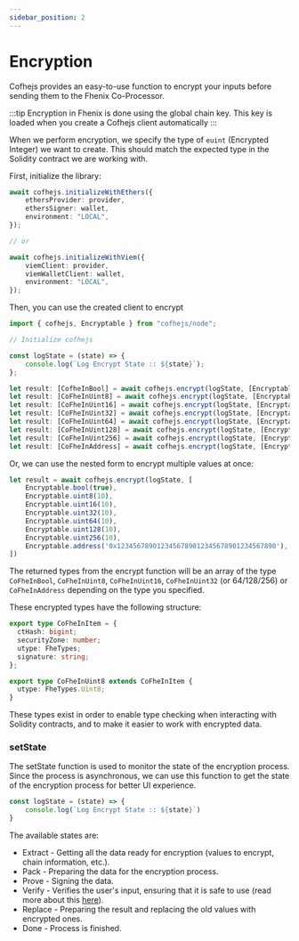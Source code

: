 ```yaml
---
sidebar_position: 2
---
```


# Encryption

Cofhejs provides an easy-to-use function to encrypt your inputs before sending them to the Fhenix Co-Processor.

:::tip
Encryption in Fhenix is done using the global chain key. This key is loaded when you create a Cofhejs client automatically
:::

When we perform encryption, we specify the type of `euint` (Encrypted Integer) we want to create. This should match the expected type in the Solidity contract we are working with.

First, initialize the library:

```Typescript
await cofhejs.initializeWithEthers({
    ethersProvider: provider,
    ethersSigner: wallet,
    environment: "LOCAL",
});

// or

await cofhejs.initializeWithViem({
    viemClient: provider,
    viemWalletClient: wallet,
    environment: "LOCAL",
});
```

Then, you can use the created client to encrypt

```Typescript
import { cofhejs, Encryptable } from "cofhejs/node";

// Initialize cofhejs

const logState = (state) => {
    console.log(`Log Encrypt State :: ${state}`);
};

let result: [CofheInBool] = await cofhejs.encrypt(logState, [Encryptable.bool(true)]);
let result: [CoFheInUint8] = await cofhejs.encrypt(logState, [Encryptable.uint8(10)]);
let result: [CoFheInUint16] = await cofhejs.encrypt(logState, [Encryptable.uint16(10)]);
let result: [CoFheInUint32] = await cofhejs.encrypt(logState, [Encryptable.uint32(10)]);
let result: [CoFheInUint64] = await cofhejs.encrypt(logState, [Encryptable.uint64(10)]);
let result: [CoFheInUint128] = await cofhejs.encrypt(logState, [Encryptable.uint128(10)]);
let result: [CoFheInUint256] = await cofhejs.encrypt(logState, [Encryptable.uint256(10)]);
let result: [CoFheInAddress] = await cofhejs.encrypt(logState, [Encryptable.address("0x1234567890123456789012345678901234567890")]);
```

Or, we can use the nested form to encrypt multiple values at once:

```javascript
let result = await cofhejs.encrypt(logState, [
	Encryptable.bool(true),
	Encryptable.uint8(10),
	Encryptable.uint16(10),
	Encryptable.uint32(10),
	Encryptable.uint64(10),
	Encryptable.uint128(10),
	Encryptable.uint256(10),
	Encryptable.address('0x1234567890123456789012345678901234567890'),
])
```

The returned types from the encrypt function will be an array of the type `CoFheInBool`, `CoFheInUint8`, `CoFheInUint16`, `CoFheInUint32` (or 64/128/256) or `CoFheInAddress` depending on the type you specified.

These encrypted types have the following structure:

```typescript
export type CoFheInItem = {
  ctHash: bigint;
  securityZone: number;
  utype: FheTypes;
  signature: string;
};

export type CoFheInUint8 extends CoFheInItem {
  utype: FheTypes.Uint8;
}
```

These types exist in order to enable type checking when interacting with Solidity contracts, and to make it easier to work with encrypted data.

### setState

The setState function is used to monitor the state of the encryption process.
Since the process is asynchronous, we can use this function to get the state of the encryption process for better UI experience.

```typescript
const logState = (state) => {
	console.log(`Log Encrypt State :: ${state}`)
}
```

The available states are:

- Extract - Getting all the data ready for encryption (values to encrypt, chain information, etc.).
- Pack - Preparing the data for the encryption process.
- Prove - Signing the data.
- Verify - Verifies the user's input, ensuring that it is safe to use (read more about this [here](/docs/devdocs/architecture/internal-utilities/verifier)).
- Replace - Preparing the result and replacing the old values with encrypted ones.
- Done - Process is finished.
